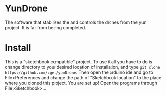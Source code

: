 
# YunDrone

The software that stabilizes the and controls the drones from the yun project.
It is far from beeing completed.

# Install
This is a "sketchbook compatible" project. To use it all you have to do is 
change directory to your desired location of installation, and type 
`git clone https://github.com/cgel/yunDrone`. Then open the arduino ide and go 
to File>Preferences and change the path of "Sketchbook location" to the place 
where you cloned this project.
You are set up! Open the programs through File>Sketchbook>...
